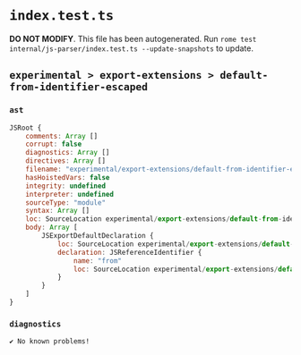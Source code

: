 # `index.test.ts`

**DO NOT MODIFY**. This file has been autogenerated. Run `rome test internal/js-parser/index.test.ts --update-snapshots` to update.

## `experimental > export-extensions > default-from-identifier-escaped`

### `ast`

```javascript
JSRoot {
	comments: Array []
	corrupt: false
	diagnostics: Array []
	directives: Array []
	filename: "experimental/export-extensions/default-from-identifier-escaped/input.js"
	hasHoistedVars: false
	integrity: undefined
	interpreter: undefined
	sourceType: "module"
	syntax: Array []
	loc: SourceLocation experimental/export-extensions/default-from-identifier-escaped/input.js 1:0-2:0
	body: Array [
		JSExportDefaultDeclaration {
			loc: SourceLocation experimental/export-extensions/default-from-identifier-escaped/input.js 1:0-1:25
			declaration: JSReferenceIdentifier {
				name: "from"
				loc: SourceLocation experimental/export-extensions/default-from-identifier-escaped/input.js 1:15-1:24 (from)
			}
		}
	]
}
```

### `diagnostics`

```
✔ No known problems!

```
